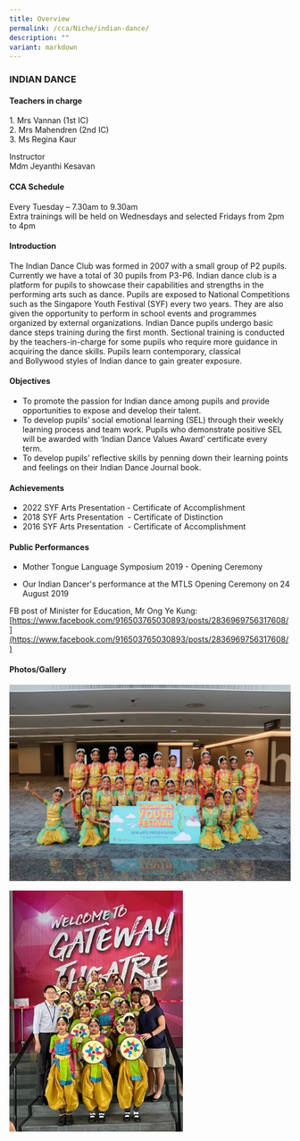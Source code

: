 ```yaml
---
title: Overview
permalink: /cca/Niche/indian-dance/
description: ""
variant: markdown
---
```

### INDIAN DANCE

#### Teachers in charge

1\.  Mrs Vannan (1st IC)  <br>
2\.  Mrs Mahendren (2nd IC)  <br>
3\.  Ms Regina Kaur <br>

Instructor <br>
Mdm Jeyanthi Kesavan

#### CCA Schedule

Every Tuesday – 7.30am to 9.30am <br>
Extra trainings will be held on Wednesdays and selected Fridays from 2pm to 4pm&nbsp;

#### Introduction

The Indian Dance Club was formed in 2007 with a small group of P2 pupils. Currently we have a total of&nbsp;30 pupils from P3-P6. Indian dance club is a platform for pupils to showcase their capabilities and&nbsp;strengths in the performing arts such as dance. Pupils are exposed to National Competitions such as the&nbsp;Singapore Youth Festival (SYF) every two years. They are also given the opportunity to perform in school&nbsp;events and programmes organized by external organizations. Indian Dance pupils undergo basic dance&nbsp;steps training during the first month. Sectional training is conducted by the teachers-in-charge for some&nbsp;pupils who require more guidance in acquiring the dance skills. Pupils learn contemporary, classical and&nbsp;Bollywood styles of Indian dance to gain greater exposure.&nbsp;

#### Objectives

*   To promote the passion for Indian dance among pupils and provide opportunities to expose and develop&nbsp;their talent.&nbsp;
*   To develop pupils’ social emotional learning (SEL) through their weekly learning process and team&nbsp;work. Pupils who demonstrate positive SEL will be awarded with ‘Indian Dance Values Award’&nbsp;certificate every term.&nbsp;
*   To develop pupils’ reflective skills by penning down their learning points and feelings on their Indian&nbsp;Dance Journal book.

#### Achievements
*   2022 SYF Arts Presentation - Certificate of Accomplishment
*   2018 SYF Arts Presentation&nbsp; - Certificate of Distinction
*   2016 SYF Arts Presentation&nbsp; - Certificate of Accomplishment

#### Public Performances

*   Mother Tongue Language Symposium 2019 - Opening Ceremony 

*  Our Indian Dancer's performance at the MTLS Opening Ceremony on 24 August 2019

 
FB post of Minister for Education, Mr Ong Ye Kung: <br>
[https://www.facebook.com/916503765030893/posts/2836969756317608/](https://www.facebook.com/916503765030893/posts/2836969756317608/)  
  

#### Photos/Gallery

![](/images/1%20(23).jpg)

![](/images/Indian%20Dance.jpg)